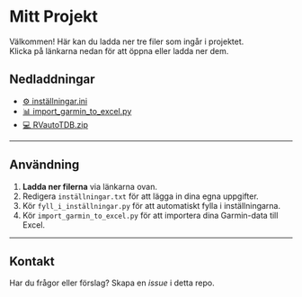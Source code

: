 # Mitt Projekt

Välkommen! Här kan du ladda ner tre filer som ingår i projektet.  
Klicka på länkarna nedan för att öppna eller ladda ner dem.

## Nedladdningar

- [⚙️ inställningar.ini](./inställningar.ini)
- [📊 import_garmin_to_excel.py](./import_garmin_to_excel.py)
- [💻 RVautoTDB.zip](./RVautoTDB.zip)

---

## Användning

1. **Ladda ner filerna** via länkarna ovan.  
2. Redigera `inställningar.txt` för att lägga in dina egna uppgifter.  
3. Kör `fyll_i_inställningar.py` för att automatiskt fylla i inställningarna.  
4. Kör `import_garmin_to_excel.py` för att importera dina Garmin-data till Excel.  

---

## Kontakt

Har du frågor eller förslag? Skapa en *issue* i detta repo.
